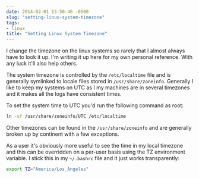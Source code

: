 ```yaml
---
date: 2014-02-01 13:50:46 -0500
slug: "setting-linux-system-timezone"
tags:
- linux
title: "Setting Linux System Timezone"
---
```


I change the timezone on the linux systems so rarely that I almost always have
to look it up. I'm writing it up here for my own personal reference. With any
luck it'll also help others.

The system timezone is controlled by the `/etc/localtime` file and is generally
symlinked to locale files stored in `/usr/share/zoneinfo`. Generally I like to
keep my systems on UTC as I my machines are in several timezones and it makes
all the logs have consistent times.

To set the system time to UTC you'd run the following command as root:

```bash
ln -sf /usr/share/zoneinfo/UTC /etc/localtime
```

Other timezones can be found in the `/usr/share/zoneinfo` and are generally
broken up by continent with a few exceptions.

As a user it's obviously more useful to see the time in my local timezone and
this can be overridden on a per-user basis using the TZ environment variable. I
stick this in my `~/.bashrc` file and it just works transparently:

```bash
export TZ="America/Los_Angeles"
```
